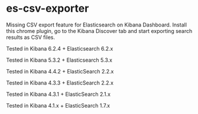 # es-csv-exporter
Missing CSV export feature for Elasticsearch on Kibana Dashboard. Install this chrome plugin, go to the Kibana Discover tab and start exporting search results as CSV files.

Tested in Kibana 6.2.4 + Elasticsearch 6.2.x

Tested in Kibana 5.3.2 + Elasticsearch 5.3.x

Tested in Kibana 4.4.2 + ElasticSearch 2.2.x

Tested in Kibana 4.3.3 + ElasticSearch 2.2.x

Tested in Kibana 4.3.1 + ElasticSearch 2.1.x

Tested in Kibana 4.1.x + ElasticSearch 1.7.x
